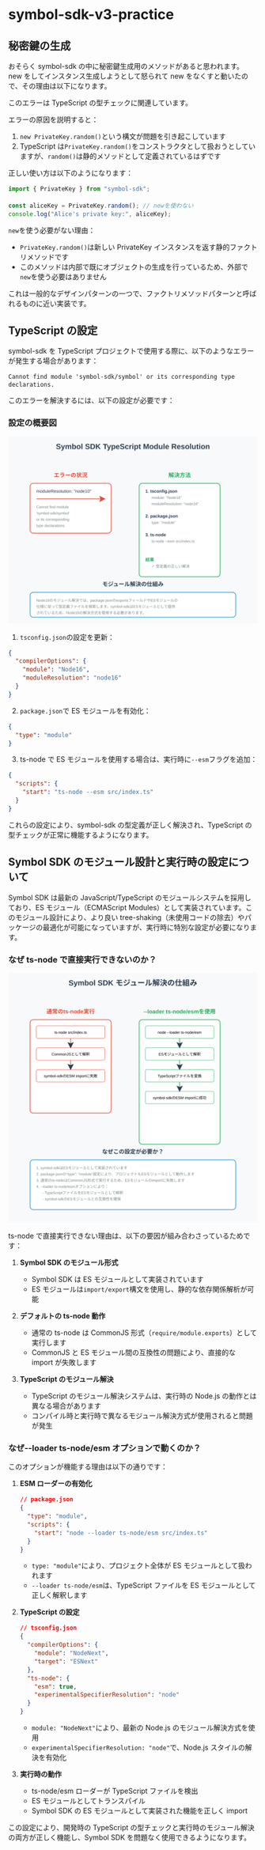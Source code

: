 # symbol-sdk-v3-practice

## 秘密鍵の生成

おそらく symbol-sdk の中に秘密鍵生成用のメソッドがあると思われます。
new をしてインスタンス生成しようとして怒られて new をなくすと動いたので、その理由は以下になります。

このエラーは TypeScript の型チェックに関連しています。

エラーの原因を説明すると：

1. `new PrivateKey.random()`という構文が問題を引き起こしています
2. TypeScript は`PrivateKey.random()`をコンストラクタとして扱おうとしていますが、`random()`は静的メソッドとして定義されているはずです

正しい使い方は以下のようになります：

```typescript
import { PrivateKey } from "symbol-sdk";

const aliceKey = PrivateKey.random(); // newを使わない
console.log("Alice's private key:", aliceKey);
```

`new`を使う必要がない理由：

- `PrivateKey.random()`は新しい PrivateKey インスタンスを返す静的ファクトリメソッドです
- このメソッドは内部で既にオブジェクトの生成を行っているため、外部で`new`を使う必要はありません

これは一般的なデザインパターンの一つで、ファクトリメソッドパターンと呼ばれるものに近い実装です。

## TypeScript の設定

symbol-sdk を TypeScript プロジェクトで使用する際に、以下のようなエラーが発生する場合があります：

```
Cannot find module 'symbol-sdk/symbol' or its corresponding type declarations.
```

このエラーを解決するには、以下の設定が必要です：

### 設定の概要図

![TypeScript Module Resolution](docs/typescript-module-resolution.svg)

1. `tsconfig.json`の設定を更新：

```json
{
  "compilerOptions": {
    "module": "Node16",
    "moduleResolution": "node16"
  }
}
```

2. `package.json`で ES モジュールを有効化：

```json
{
  "type": "module"
}
```

3. ts-node で ES モジュールを使用する場合は、実行時に`--esm`フラグを追加：

```json
{
  "scripts": {
    "start": "ts-node --esm src/index.ts"
  }
}
```

これらの設定により、symbol-sdk の型定義が正しく解決され、TypeScript の型チェックが正常に機能するようになります。

## Symbol SDK のモジュール設計と実行時の設定について

Symbol SDK は最新の JavaScript/TypeScript のモジュールシステムを採用しており、ES モジュール（ECMAScript Modules）として実装されています。このモジュール設計により、より良い tree-shaking（未使用コードの除去）やパッケージの最適化が可能になっていますが、実行時に特別な設定が必要になります。

### なぜ ts-node で直接実行できないのか？

![Symbol SDK モジュール解決の仕組み](docs\module-resolution-flow.svg)

ts-node で直接実行できない理由は、以下の要因が組み合わさっているためです：

1. **Symbol SDK のモジュール形式**

   - Symbol SDK は ES モジュールとして実装されています
   - ES モジュールは`import/export`構文を使用し、静的な依存関係解析が可能

2. **デフォルトの ts-node 動作**

   - 通常の ts-node は CommonJS 形式（`require/module.exports`）として実行します
   - CommonJS と ES モジュール間の互換性の問題により、直接的な import が失敗します

3. **TypeScript のモジュール解決**
   - TypeScript のモジュール解決システムは、実行時の Node.js の動作とは異なる場合があります
   - コンパイル時と実行時で異なるモジュール解決方式が使用されると問題が発生

### なぜ--loader ts-node/esm オプションで動くのか？

このオプションが機能する理由は以下の通りです：

1. **ESM ローダーの有効化**

   ```json
   // package.json
   {
     "type": "module",
     "scripts": {
       "start": "node --loader ts-node/esm src/index.ts"
     }
   }
   ```

   - `type: "module"`により、プロジェクト全体が ES モジュールとして扱われます
   - `--loader ts-node/esm`は、TypeScript ファイルを ES モジュールとして正しく解釈します

2. **TypeScript の設定**

   ```json
   // tsconfig.json
   {
     "compilerOptions": {
       "module": "NodeNext",
       "target": "ESNext"
     },
     "ts-node": {
       "esm": true,
       "experimentalSpecifierResolution": "node"
     }
   }
   ```

   - `module: "NodeNext"`により、最新の Node.js のモジュール解決方式を使用
   - `experimentalSpecifierResolution: "node"`で、Node.js スタイルの解決を有効化

3. **実行時の動作**
   - ts-node/esm ローダーが TypeScript ファイルを検出
   - ES モジュールとしてトランスパイル
   - Symbol SDK の ES モジュールとして実装された機能を正しく import

この設定により、開発時の TypeScript の型チェックと実行時のモジュール解決の両方が正しく機能し、Symbol SDK を問題なく使用できるようになります。
